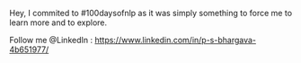 Hey, I commited to #100daysofnlp as it was simply something to force me to learn more and to explore.

Follow me @LinkedIn : https://www.linkedin.com/in/p-s-bhargava-4b651977/
